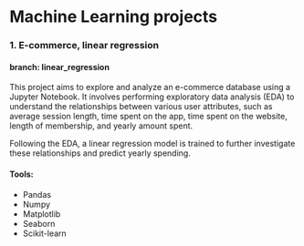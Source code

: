 # Machine Learning projects

### 1. E-commerce, linear regression
#### branch: linear_regression
This project aims to explore and analyze an e-commerce database using a Jupyter Notebook. It involves performing exploratory data analysis (EDA) to understand the relationships between various user attributes, such as average session length, time spent on the app, time spent on the website, length of membership, and yearly amount spent.

Following the EDA, a linear regression model is trained to further investigate these relationships and predict yearly spending. 

#### Tools:
 - Pandas
 - Numpy
 - Matplotlib
 - Seaborn
 - Scikit-learn
